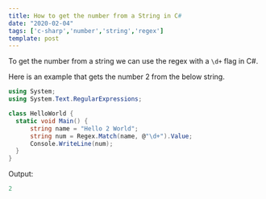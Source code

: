 ```yaml
---
title: How to get the number from a String in C#
date: "2020-02-04"
tags: ['c-sharp','number','string','regex']
template: post
---
```


To get the number from a string we can use the regex with a `\d+` flag in C#.

Here is an example that gets the number 2 from the below string.

```csharp
using System;
using System.Text.RegularExpressions;

class HelloWorld {
  static void Main() {
      string name = "Hello 2 World";
      string num = Regex.Match(name, @"\d+").Value;
      Console.WriteLine(num);
  }
}
```

Output:

```csharp
2
```

